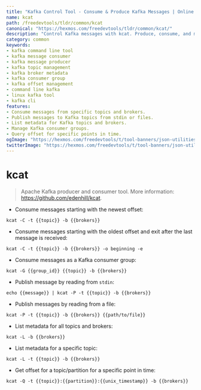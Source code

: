 ```yaml
---
title: "Kafka Control Tool - Consume & Produce Kafka Messages | Online Free DevTools by Hexmos"
name: kcat
path: /freedevtools/tldr/common/kcat
canonical: "https://hexmos.com/freedevtools/tldr/common/kcat/"
description: "Control Kafka messages with kcat. Produce, consume, and manage Kafka topics and partitions. Free online tool, no registration required."
category: common
keywords:
- kafka command line tool
- kafka message consumer
- kafka message producer
- kafka topic management
- kafka broker metadata
- kafka consumer group
- kafka offset management
- command line kafka
- linux kafka tool
- kafka cli
features:
- Consume messages from specific topics and brokers.
- Publish messages to Kafka topics from stdin or files.
- List metadata for Kafka topics and brokers.
- Manage Kafka consumer groups.
- Query offset for specific points in time.
ogImage: "https://hexmos.com/freedevtools/t/tool-banners/json-utilities-banner.png"
twitterImage: "https://hexmos.com/freedevtools/t/tool-banners/json-utilities-banner.png"
---
```


# kcat

> Apache Kafka producer and consumer tool.
> More information: <https://github.com/edenhill/kcat>.

- Consume messages starting with the newest offset:

`kcat -C -t {{topic}} -b {{brokers}}`

- Consume messages starting with the oldest offset and exit after the last message is received:

`kcat -C -t {{topic}} -b {{brokers}} -o beginning -e`

- Consume messages as a Kafka consumer group:

`kcat -G {{group_id}} {{topic}} -b {{brokers}}`

- Publish message by reading from `stdin`:

`echo {{message}} | kcat -P -t {{topic}} -b {{brokers}}`

- Publish messages by reading from a file:

`kcat -P -t {{topic}} -b {{brokers}} {{path/to/file}}`

- List metadata for all topics and brokers:

`kcat -L -b {{brokers}}`

- List metadata for a specific topic:

`kcat -L -t {{topic}} -b {{brokers}}`

- Get offset for a topic/partition for a specific point in time:

`kcat -Q -t {{topic}}:{{partition}}:{{unix_timestamp}} -b {{brokers}}`
